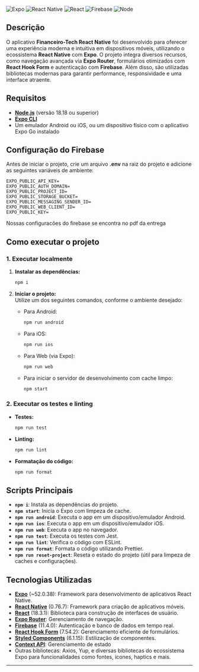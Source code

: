 ![Expo](https://img.shields.io/badge/Expo-52.0.38-blue) ![React Native](https://img.shields.io/badge/React%20Native-0.76.7-blue)
![React](https://img.shields.io/badge/React-18-blue) ![Firebase](https://img.shields.io/badge/Firebase-11.4.0-blue)
![Node](https://img.shields.io/badge/Node-18.18-417e38)

## Descrição

O aplicativo **Financeiro-Tech React Native** foi desenvolvido para oferecer uma experiência moderna e intuitiva em dispositivos móveis, utilizando o ecossistema **React Native** com **Expo**. O projeto integra diversos recursos, como navegação avançada via **Expo Router**, formulários otimizados com **React Hook Form** e autenticação com **Firebase**. Além disso, são utilizadas bibliotecas modernas para garantir performance, responsividade e uma interface atraente.

## Requisitos

- [**Node.js**](https://nodejs.org/en) (versão 18.18 ou superior)
- [**Expo CLI**](https://docs.expo.dev/get-started/installation/)
- Um emulador Android ou iOS, ou um dispositivo físico com o aplicativo Expo Go instalado

## Configuração do Firebase

Antes de iniciar o projeto, crie um arquivo **.env** na raiz do projeto e adicione as seguintes variáveis de ambiente:

```env
EXPO_PUBLIC_API_KEY=
EXPO_PUBLIC_AUTH_DOMAIN=
EXPO_PUBLIC_PROJECT_ID=
EXPO_PUBLIC_STORAGE_BUCKET=
EXPO_PUBLIC_MESSAGING_SENDER_ID=
EXPO_PUBLIC_WEB_CLIENT_ID=
EXPO_PUBLIC_KEY=
```

Nossas configuracões do firebase se encontra no pdf da entrega

## Como executar o projeto

### 1. Executar localmente

1. **Instalar as dependências:**  

   ```sh
   npm i
   ```

2. **Iniciar o projeto:**  
   Utilize um dos seguintes comandos, conforme o ambiente desejado:
   - Para Android:  

     ```sh
     npm run android
     ```

   - Para iOS:  

     ```sh
     npm run ios
     ```

   - Para Web (via Expo):  

     ```sh
     npm run web
     ```

   - Para iniciar o servidor de desenvolvimento com cache limpo:  

     ```sh
     npm start
     ```

### 2. Executar os testes e linting

- **Testes:**  

  ```sh
  npm run test
  ```

- **Linting:**  

  ```sh
  npm run lint
  ```

- **Formatação do código:**

  ```sh
  npm run format
  ```

## Scripts Principais

- **`npm i`**: Instala as dependências do projeto.
- **`npm start`**: Inicia o Expo com limpeza de cache.
- **`npm run android`**: Executa o app em um dispositivo/emulador Android.
- **`npm run ios`**: Executa o app em um dispositivo/emulador iOS.
- **`npm run web`**: Executa o app no navegador.
- **`npm run test`**: Executa os testes com Jest.
- **`npm run lint`**: Verifica o código com ESLint.
- **`npm run format`**: Formata o código utilizando Prettier.
- **`npm run reset-project`**: Reseta o estado do projeto (útil para limpeza de caches e configurações).

## Tecnologias Utilizadas

- [**Expo**](https://expo.dev/) (~52.0.38): Framework para desenvolvimento de aplicativos React Native.
- [**React Native**](https://reactnative.dev/) (0.76.7): Framework para criação de aplicativos móveis.
- [**React**](https://reactjs.org/) (18.3.1): Biblioteca para construção de interfaces de usuário.
- [**Expo Router**](https://expo.github.io/router/): Gerenciamento de navegação.
- [**Firebase**](https://firebase.google.com/) (11.4.0): Autenticação e banco de dados em tempo real.
- [**React Hook Form**](https://react-hook-form.com/) (7.54.2): Gerenciamento eficiente de formulários.
- [**Styled Components**](https://styled-components.com/) (6.1.15): Estilização de componentes.
- [**Context API**](https://react.dev/learn/passing-data-deeply-with-context): Gerenciamento de estado
- Outras bibliotecas: Axios, Yup, e diversas bibliotecas do ecossistema Expo para funcionalidades como fontes, ícones, haptics e mais.

---
